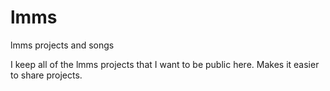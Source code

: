 # lmms
lmms projects and songs

I keep all of the lmms projects that I want to be public here. Makes it easier to share projects.

